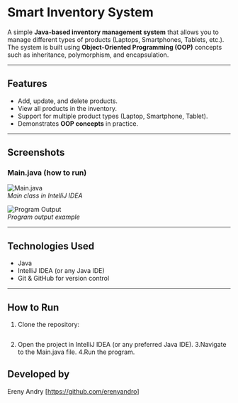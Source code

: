 # Smart Inventory System  

A simple **Java-based inventory management system** that allows you to manage different types of products (Laptops, Smartphones, Tablets, etc.).  
The system is built using **Object-Oriented Programming (OOP)** concepts such as inheritance, polymorphism, and encapsulation.  

---

## Features  
- Add, update, and delete products.  
- View all products in the inventory.  
- Support for multiple product types (Laptop, Smartphone, Tablet).  
- Demonstrates **OOP concepts** in practice.  

---
## Screenshots

### Main.java (how to run)
![Main.java]([[screenshots/main.png]](https://github.com/erenyandro/SmartInventorySystem/blob/main/Screenshots/main.png))  
*Main class in IntelliJ IDEA*

![Program Output]([[screenshots/output.png]](https://github.com/erenyandro/SmartInventorySystem/blob/main/Screenshots/output.png))  
*Program output example*

---
## Technologies Used  
- Java  
- IntelliJ IDEA (or any Java IDE)  
- Git & GitHub for version control  

---

## How to Run  
1. Clone the repository:  
   ```bash git clone https://github.com/erenyandro/SmartInventorySystem.git
2. Open the project in IntelliJ IDEA (or any preferred Java IDE).
3.Navigate to the Main.java file.
4.Run the program.


## Developed by 
Ereny Andry [https://github.com/erenyandro]
